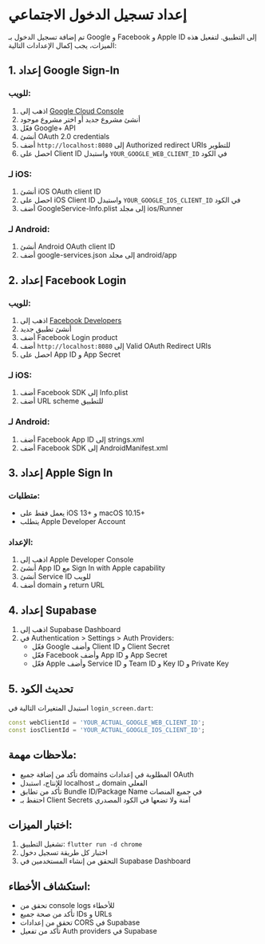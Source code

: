 # إعداد تسجيل الدخول الاجتماعي

تم إضافة تسجيل الدخول بـ Google و Facebook و Apple ID إلى التطبيق. لتفعيل هذه الميزات، يجب إكمال الإعدادات التالية:

## 1. إعداد Google Sign-In

### للويب:
1. اذهب إلى [Google Cloud Console](https://console.cloud.google.com/)
2. أنشئ مشروع جديد أو اختر مشروع موجود
3. فعّل Google+ API
4. أنشئ OAuth 2.0 credentials
5. أضف `http://localhost:8080` إلى Authorized redirect URIs للتطوير
6. احصل على Client ID واستبدل `YOUR_GOOGLE_WEB_CLIENT_ID` في الكود

### لـ iOS:
1. أنشئ iOS OAuth client ID
2. احصل على iOS Client ID واستبدل `YOUR_GOOGLE_IOS_CLIENT_ID` في الكود
3. أضف GoogleService-Info.plist إلى مجلد ios/Runner

### لـ Android:
1. أنشئ Android OAuth client ID
2. أضف google-services.json إلى مجلد android/app

## 2. إعداد Facebook Login

### للويب:
1. اذهب إلى [Facebook Developers](https://developers.facebook.com/)
2. أنشئ تطبيق جديد
3. أضف Facebook Login product
4. أضف `http://localhost:8080` إلى Valid OAuth Redirect URIs
5. احصل على App ID و App Secret

### لـ iOS:
1. أضف Facebook SDK إلى Info.plist
2. أضف URL scheme للتطبيق

### لـ Android:
1. أضف Facebook App ID إلى strings.xml
2. أضف Facebook SDK إلى AndroidManifest.xml

## 3. إعداد Apple Sign In

### متطلبات:
- يعمل فقط على iOS 13+ و macOS 10.15+
- يتطلب Apple Developer Account

### الإعداد:
1. اذهب إلى Apple Developer Console
2. أنشئ App ID مع Sign In with Apple capability
3. أنشئ Service ID للويب
4. أضف domain و return URL

## 4. إعداد Supabase

1. اذهب إلى Supabase Dashboard
2. في Authentication > Settings > Auth Providers:
   - فعّل Google وأضف Client ID و Client Secret
   - فعّل Facebook وأضف App ID و App Secret
   - فعّل Apple وأضف Service ID و Team ID و Key ID و Private Key

## 5. تحديث الكود

استبدل المتغيرات التالية في `login_screen.dart`:
```dart
const webClientId = 'YOUR_ACTUAL_GOOGLE_WEB_CLIENT_ID';
const iosClientId = 'YOUR_ACTUAL_GOOGLE_IOS_CLIENT_ID';
```

## ملاحظات مهمة:

- تأكد من إضافة جميع domains المطلوبة في إعدادات OAuth
- للإنتاج، استبدل localhost بـ domain الفعلي
- تأكد من تطابق Bundle ID/Package Name في جميع المنصات
- احتفظ بـ Client Secrets آمنة ولا تضعها في الكود المصدري

## اختبار الميزات:

1. تشغيل التطبيق: `flutter run -d chrome`
2. اختبار كل طريقة تسجيل دخول
3. التحقق من إنشاء المستخدمين في Supabase Dashboard

## استكشاف الأخطاء:

- تحقق من console logs للأخطاء
- تأكد من صحة جميع IDs و URLs
- تحقق من إعدادات CORS في Supabase
- تأكد من تفعيل Auth providers في Supabase